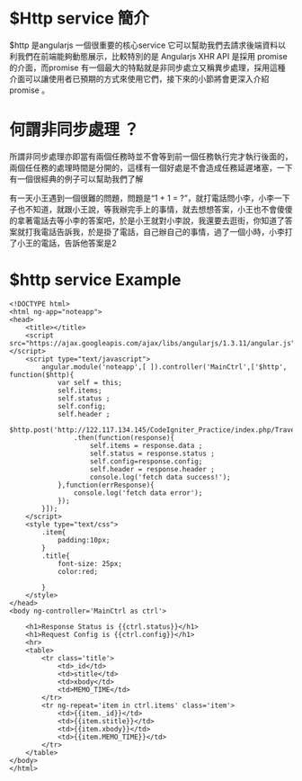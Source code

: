 # $Http service 簡介

$http 是angularjs 一個很重要的核心service 它可以幫助我們去請求後端資料以利我們在前端能夠動態展示，比較特別的是 Angularjs XHR API 是採用 promise 的介面，而promise 有一個最大的特點就是非同步處立又稱異步處理，採用這種介面可以讓使用者已預期的方式來使用它們，接下來的小節將會更深入介紹promise 。

# 何謂非同步處理 ？

所謂非同步處理亦即當有兩個任務時並不會等到前一個任務執行完才執行後面的，兩個任任務的處理時間是分開的，這樣有一個好處是不會造成任務延遲堵塞，一下有一個很經典的例子可以幫助我們了解



有一天小王遇到一個很難的問題，問題是“1 + 1 = ?”，就打電話問小李，小李一下子也不知道，就跟小王說，等我辦完手上的事情，就去想想答案，小王也不會傻傻的拿著電話去等小李的答案吧，於是小王就對小李說，我還要去逛街，你知道了答案就打我電話告訴我，於是掛了電話，自己辦自己的事情，過了一個小時，小李打了小王的電話，告訴他答案是2



# $http service Example

```
<!DOCTYPE html>
<html ng-app="noteapp">
<head>
	<title></title>
	<script src="https://ajax.googleapis.com/ajax/libs/angularjs/1.3.11/angular.js"></script>
	<script type="text/javascript">
		angular.module('noteapp',[ ]).controller('MainCtrl',['$http', function($http){
			var self = this;
			self.items;
			self.status ;
			self.config;
			self.header ;
			$http.post('http://122.117.134.145/CodeIgniter_Practice/index.php/TravelAPI/List')
				.then(function(response){
					self.items = response.data ;
					self.status = response.status ;
					self.config=response.config;
					self.header = response.header ;
					console.log('fetch data success!');
			},function(errResponse){
				console.log('fetch data error');
			});
		}]);
	</script>
	<style type="text/css">
		.item{
			padding:10px;
		}
		.title{
			font-size: 25px;
			color:red;

		}
	</style>
</head>
<body ng-controller='MainCtrl as ctrl'>

	<h1>Response Status is {{ctrl.status}}</h1>
	<h1>Request Config is {{ctrl.config}}</h1>
	<hr>
	<table>
		<tr class='title'>
			<td>_id</td>
			<td>stitle</td>
			<td>xbody</td>
			<td>MEMO_TIME</td>
		</tr>
		<tr ng-repeat='item in ctrl.items' class='item'>
			<td>{{item._id}}</td>
			<td>{{item.stitle}}</td>
			<td>{{item.xbody}}</td>
			<td>{{item.MEMO_TIME}}</td>
		</tr>
	</table>
</body>
</html>
```



